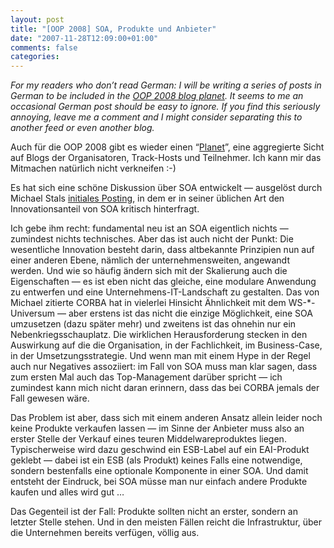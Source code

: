 ```yaml
---
layout: post
title: "[OOP 2008] SOA, Produkte und Anbieter"
date: "2007-11-28T12:09:00+01:00"
comments: false
categories: 
---
```


<p><em>For my readers who don&#8217;t read German: I will be writing a series of posts in German to be included in the <a href="http://www.sigs-datacom.de/sd/kongresse/oop_2008/index.php?cat=planet" title="OOP 2008 ::: SIGS-DATACOM GmbH">OOP 2008 blog planet</a>. It seems to me an occasional German post should be easy to ignore. If you find this seriously annoying, leave me a comment and I might consider separating this to another feed or even another blog.</em></p>

<p>Auch für die OOP 2008 gibt es wieder einen &#8220;<a href="http://www.sigs-datacom.de/sd/kongresse/oop_2008/index.php?cat=planet" title="OOP 2008 ::: SIGS-DATACOM GmbH">Planet</a>&#8221;, eine aggregierte Sicht auf Blogs der Organisatoren, Track-Hosts und Teilnehmer. Ich kann mir das Mitmachen natürlich nicht verkneifen :-)</p>

<p>Es hat sich eine schöne Diskussion über SOA entwickelt &#8212; ausgelöst durch Michael Stals <a href="http://oopconference.blogspot.com/2007/10/oop-2008-en-vogue-mit-soa.html" title="OOP Conference Blog: [OOP 2008] En vogue mit SOA">initiales Posting</a>, in dem er in seiner üblichen Art den Innovationsanteil von SOA kritisch hinterfragt. </p>

<p>Ich gebe ihm recht: fundamental neu ist an SOA eigentlich nichts &#8212; zumindest nichts technisches. Aber das ist auch nicht der Punkt: Die wesentliche Innovation besteht darin, dass altbekannte Prinzipien nun auf einer anderen Ebene, nämlich der unternehmensweiten, angewandt werden. Und wie so häufig ändern sich mit der Skalierung auch die Eigenschaften &#8212; es ist eben nicht das gleiche, eine modulare Anwendung zu entwerfen und eine Unternehmens-IT-Landschaft zu gestalten. Das von Michael zitierte CORBA hat in vielerlei Hinsicht Ähnlichkeit mit dem WS-*-Universum &#8212; aber erstens ist das nicht die einzige Möglichkeit, eine SOA umzusetzen (dazu später mehr) und zweitens ist das ohnehin nur ein Nebenkriegsschauplatz. Die wirklichen Herausforderung stecken in den Auswirkung auf die die Organisation, in der Fachlichkeit, im Business-Case, in der Umsetzungsstrategie. Und wenn man mit einem Hype in der Regel auch nur Negatives assoziiert: im Fall von SOA muss man klar sagen, dass zum ersten Mal auch das Top-Management darüber spricht &#8212; ich zumindest kann mich nicht daran erinnern, dass das bei CORBA jemals der Fall gewesen wäre.</p>

<p>Das Problem ist aber, dass sich mit einem anderen Ansatz allein leider noch keine Produkte verkaufen lassen &#8212; im Sinne der Anbieter muss also an erster Stelle der Verkauf eines teuren Middelwareproduktes liegen. Typischerweise wird dazu geschwind ein ESB-Label auf ein EAI-Produkt geklebt &#8212; dabei ist ein ESB (als Produkt) keines Falls eine notwendige, sondern bestenfalls eine optionale Komponente in einer SOA. Und damit entsteht der Eindruck, bei SOA müsse man nur einfach andere Produkte kaufen und alles wird gut &#8230;</p>

<p>Das Gegenteil ist der Fall: Produkte sollten nicht an erster, sondern an letzter Stelle stehen. Und in den meisten Fällen reicht die Infrastruktur, über die Unternehmen bereits verfügen, völlig aus.</p>


